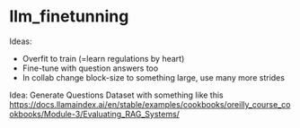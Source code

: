 # llm_finetunning


Ideas:
- Overfit to train (=learn regulations by heart)
- Fine-tune with question answers too
- In collab change block-size to something large, use many more strides


Idea: Generate Questions Dataset with something like this
https://docs.llamaindex.ai/en/stable/examples/cookbooks/oreilly_course_cookbooks/Module-3/Evaluating_RAG_Systems/